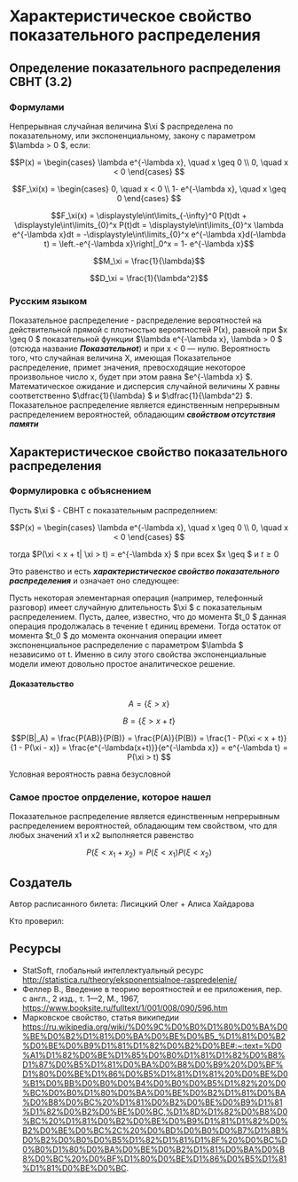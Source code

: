 # Характеристическое свойство показательного распределения

## Определение показательного распределения СВНТ (3.2)
### Формулами
Непрерывная случайная величина  $\xi $ распределена по показательному, или экспоненциальному, закону с параметром  $\lambda > 0  $, если:

$$P(x) = \begin{cases} \lambda e^{-\lambda x}, \quad x \geq 0 \\
0,  \quad  x < 0
\end{cases} $$

$$F_\xi(x) = \begin{cases} 0, \quad x < 0 \\
1- e^{-\lambda x}, \quad x \geq 0
\end{cases} $$

$$F_\xi(x) = \displaystyle\int\limits_{-\infty}^0 P(t)dt + \displaystyle\int\limits_{0}^x P(t)dt = \displaystyle\int\limits_{0}^x \lambda e^{-\lambda x}dt = -\displaystyle\int\limits_{0}^x e^{-\lambda x}d(-\lambda t) = \left.-e^{-\lambda x}\right|_0^x = 1- e^{-\lambda x}$$

$$M_\xi = \frac{1}{\lambda}$$

$$D_\xi = \frac{1}{\lambda^2}$$

### Русским языком
Показательное распределение - распределение вероятностей на действительной прямой с плотностью вероятностей P(х), равной при  $x \geq 0 $ показательной функции  $\lambda e^{-\lambda x}, \lambda > 0 $ (отсюда название ***Показательноt***) и при х < 0 — нулю. Вероятность того, что случайная величина X, имеющая Показательное распределение, примет значения, превосходящие некоторое произвольное число х, будет при этом равна  $e^{-\lambda x} $. Математическое ожидание и дисперсия случайной величины X равны соответственно  $\dfrac{1}{\lambda} $ и  $\dfrac{1}{\lambda^2} $. Показательное распределение является единственным непрерывным распределением вероятностей, обладающим ***свойством отсутствия памяти***

## Характеристическое свойство показательного распределения

### Формулировка с объяснением

Пусть  $\xi $ - СВНТ с показательным распределнием:

$$P(x) = \begin{cases} \lambda e^{-\lambda x}, \quad x \geq 0 \\
0,  \quad  x < 0
\end{cases} $$

тогда  $P(\xi < x + t| \xi > t) = e^{-\lambda x} $ при всех  $x \geq $ и  $t \geq 0$

Это равенство и есть ***характеристическое свойство показательного распределения*** и означает оно следующее:

Пусть некоторая элементарная операция (например, телефонный разговор) имеет случайную длительность  $\xi $ с показательным распределением. Пусть, далее, известно, что до момента  $t_0 $ данная операция продолжалась в течение t единиц времени. Тогда остаток от момента  $t_0 $ до момента окончания операции имеет экспоненциальное распределение с параметром  $\lambda $ независимо от t.
Именно в силу этого свойства экспоненциальные модели имеют довольно простое аналитическое решение.

#### Доказательство
$$A = \{\xi > x\} $$

$$B = \{\xi > x + t\} $$

$$P(B|_A) = \frac{P(AB)}{P(B)} = \frac{P(A)}{P(B)} = \frac{1 - P(\xi < x + t)}{1 - P(\xi - x)} = \frac{e^{-\lambda(x+t)}}{e^{-\lambda x}} = e^{-\lambda t} = P(\xi > t) $$

Условная вероятность равна безусловной

### Самое простое опрделение, которое нашел
Показательное распределение является единственным непрерывным распределением вероятностей, обладающим тем свойством, что для любых значений x1 и x2 выполняется равенство

$$P(\xi < x_1 + x_2) = P(\xi < x_1)P(\xi < x_2) $$

## Создатель

Автор расписанного билета: Лисицкий Олег + Алиса Хайдарова

Кто проверил:


## Ресурсы
- StatSoft, глобальный интеллектуальный ресурс http://statistica.ru/theory/eksponentsialnoe-raspredelenie/
- Феллер В., Введение в теорию вероятностей и ее приложения, пер. с англ., 2 изд., т. 1—2, М., 1967, https://www.booksite.ru/fulltext/1/001/008/090/596.htm
- Марковское свойство, статья википедии https://ru.wikipedia.org/wiki/%D0%9C%D0%B0%D1%80%D0%BA%D0%BE%D0%B2%D1%81%D0%BA%D0%BE%D0%B5_%D1%81%D0%B2%D0%BE%D0%B9%D1%81%D1%82%D0%B2%D0%BE#:~:text=%D0%A1%D1%82%D0%BE%D1%85%D0%B0%D1%81%D1%82%D0%B8%D1%87%D0%B5%D1%81%D0%BA%D0%B8%D0%B9%20%D0%BF%D1%80%D0%BE%D1%86%D0%B5%D1%81%D1%81%20%D0%BE%D0%B1%D0%BB%D0%B0%D0%B4%D0%B0%D0%B5%D1%82%20%D0%BC%D0%B0%D1%80%D0%BA%D0%BE%D0%B2%D1%81%D0%BA%D0%B8%D0%BC%20%D1%81%D0%B2%D0%BE%D0%B9%D1%81%D1%82%D0%B2%D0%BE%D0%BC,%D1%8D%D1%82%D0%B8%D0%BC%20%D1%81%D0%B2%D0%BE%D0%B9%D1%81%D1%82%D0%B2%D0%BE%D0%BC%2C%20%D0%BD%D0%B0%D0%B7%D1%8B%D0%B2%D0%B0%D0%B5%D1%82%D1%81%D1%8F%20%D0%BC%D0%B0%D1%80%D0%BA%D0%BE%D0%B2%D1%81%D0%BA%D0%B8%D0%BC%20%D0%BF%D1%80%D0%BE%D1%86%D0%B5%D1%81%D1%81%D0%BE%D0%BC.
